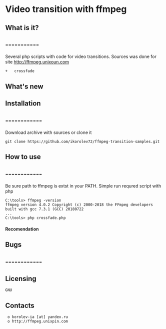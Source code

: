 # Video transition with ffmpeg


##  What is it?
##  -----------
Several php scripts with code for video transitions. Sources was done for site http://ffmpeg.unixoun.com

	+	crossfade


##  What's new
	

##  Installation
##  ------------
Download archive with sources or clone it  
```
git clone https://github.com/ikorolev72/ffmpeg-transition-samples.git
```


##  How to use
##  ------------
Be sure path to ffmpeg is extst in your PATH.
Simple run requred script with php
```
C:\tools> ffmpeg -version
ffmpeg version 4.0.2 Copyright (c) 2000-2018 the FFmpeg developers
built with gcc 7.3.1 (GCC) 20180722
...
C:\tools> php crossfade.php
```

#### Recomendation

##  Bugs
##  ------------


  Licensing
  ---------
	GNU

  Contacts
  --------

     o korolev-ia [at] yandex.ru
     o http://ffmpeg.unixpin.com

